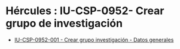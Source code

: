 # Hércules : IU\-CSP\-0952\- Crear grupo de investigación



* [IU\-CSP\-0952\-001 \- Crear grupo investigación \- Datos generales](/hercules/sgi-sistema-de-gestion-de-investigacion/requisitos-y-analisis-funcional/analisis-funcional-sgi-hercules/csp-modulo-de-convocatorias-ayudas-solicitudes-proyectos-y-contratos-y-grupos-de-investigacion/csp-interfaz-de-usuario/iu-csp-0950-grupos-de-investigacion/iu-csp-0952-crear-grupo-de-investigacion/iu-csp-0952-001-crear-grupo-investigacion-datos-generales.md "/hercules/sgi-sistema-de-gestion-de-investigacion/requisitos-y-analisis-funcional/analisis-funcional-sgi-hercules/csp-modulo-de-convocatorias-ayudas-solicitudes-proyectos-y-contratos-y-grupos-de-investigacion/csp-interfaz-de-usuario/iu-csp-0950-grupos-de-investigacion/iu-csp-0952-crear-grupo-de-investigacion/iu-csp-0952-001-crear-grupo-investigacion-datos-generales.md")

  





